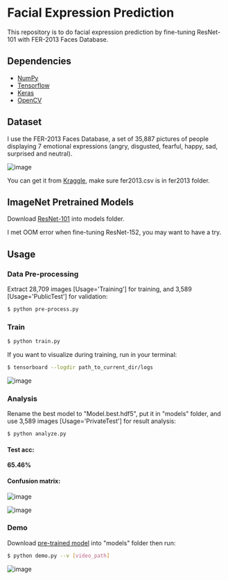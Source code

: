 # Facial Expression Prediction


This repository is to do facial expression prediction by fine-tuning ResNet-101 with FER-2013 Faces Database.


## Dependencies

- [NumPy](http://docs.scipy.org/doc/numpy-1.10.1/user/install.html)
- [Tensorflow](https://www.tensorflow.org/versions/r0.8/get_started/os_setup.html)
- [Keras](https://keras.io/#installation)
- [OpenCV](https://opencv-python-tutroals.readthedocs.io/en/latest/)

## Dataset

I use the FER-2013 Faces Database, a set of 35,887 pictures of people displaying 7 emotional expressions (angry, disgusted, fearful, happy, sad, surprised and neutral).

 ![image](https://github.com/foamliu/Facial-Expression-Prediction/raw/master/images/random.png)

You can get it from [Kraggle](https://www.kaggle.com/c/challenges-in-representation-learning-facial-expression-recognition-challenge/data), make sure fer2013.csv is in fer2013 folder.

## ImageNet Pretrained Models

Download [ResNet-101](https://drive.google.com/file/d/0Byy2AcGyEVxfTmRRVmpGWDczaXM/view?usp=sharing) into models folder.

I met OOM error when fine-tuning ResNet-152, you may want to have a try.

## Usage

### Data Pre-processing
Extract 28,709 images [Usage='Training'] for training, and 3,589 [Usage='PublicTest'] for validation:
```bash
$ python pre-process.py
```
  
### Train
```bash
$ python train.py
```

If you want to visualize during training, run in your terminal:
```bash
$ tensorboard --logdir path_to_current_dir/logs
```

 ![image](https://github.com/foamliu/Facial-Expression-Prediction/raw/master/images/train.png)



### Analysis
Rename the best model to "Model.best.hdf5", put it in "models" folder, and use 3,589 images [Usage='PrivateTest'] for result analysis:
```bash
$ python analyze.py
```

#### Test acc: 
**65.46%**

#### Confusion matrix:

 ![image](https://github.com/foamliu/Facial-Expression-Prediction/raw/master/images/confusion_matrix_not_normalized.png)

 ![image](https://github.com/foamliu/Facial-Expression-Prediction/raw/master/images/confusion_matrix_normalized.png)


### Demo
Download [pre-trained model](https://github.com/foamliu/Facial-Expression-Prediction/releases/download/v1.0/model.best.hdf5) into "models" folder then run:

```bash
$ python demo.py --v [video_path]
```

 ![image](https://github.com/foamliu/Facial-Expression-Prediction/raw/master/images/demo.gif)